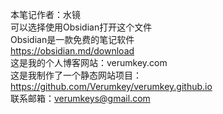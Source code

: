 本笔记作者：水镜  
可以选择使用Obsidian打开这个文件  
Obsidian是一款免费的笔记软件  
https://obsidian.md/download  
这是我的个人博客网站：verumkey.com  
这是我制作了一个静态网站项目：  
https://github.com/Verumkey/verumkey.github.io  
联系邮箱：verumkeys@gmail.com  